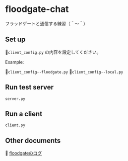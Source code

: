 # floodgate-chat

フラッドゲートと通信する練習（＾～＾）

## Set up

📄`client_config.py` の内容を設定してください。  

Example:  

📄`client_config--floodgate.py`
📄`client_config--local.py`

## Run test server

```shell
server.py
```

## Run a client

```shell
client.py
```

## Other documents

📖 [floodgateのログ](http://wdoor.c.u-tokyo.ac.jp/shogi/x/shogi-server.log)  
